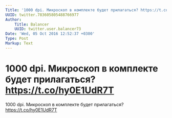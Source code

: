 ```yaml
---
Title: '1000 dpi. Микроскоп в комплекте будет прилагаться? https://t.co/hy0E1UdR7T'
UUID: twitter.783605805488766977
Author:
    Title: Balancer
    UUID: twitter.user.balancer73
Date: 'Wed, 05 Oct 2016 12:52:37 +0300'
Type: Post
Markup: Text
---
```


# 1000 dpi. Микроскоп в комплекте будет прилагаться? https://t.co/hy0E1UdR7T

1000 dpi. Микроскоп в комплекте будет прилагаться?
https://t.co/hy0E1UdR7T
